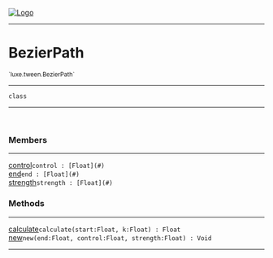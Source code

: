 
[![Logo](../../../images/logo.png)](../../../api/index.html)

---



<h1>BezierPath</h1>
<small>`luxe.tween.BezierPath`</small>



---

`class`

---

&nbsp;
&nbsp;



<h3>Members</h3> <hr/><span class="member apipage">
                <a name="control"><a class="lift" href="#control">control</a></a><code class="signature apipage">control : [Float](#)</code><br/></span>
            <span class="small_desc_flat"></span><span class="member apipage">
                <a name="end"><a class="lift" href="#end">end</a></a><code class="signature apipage">end : [Float](#)</code><br/></span>
            <span class="small_desc_flat"></span><span class="member apipage">
                <a name="strength"><a class="lift" href="#strength">strength</a></a><code class="signature apipage">strength : [Float](#)</code><br/></span>
            <span class="small_desc_flat"></span>





<h3>Methods</h3> <hr/><span class="method apipage">
            <a name="calculate"><a class="lift" href="#calculate">calculate</a></a><code class="signature apipage">calculate(start:Float<span></span>, k:Float<span></span>) : Float</code><br/><span class="small_desc_flat"></span>
        </span>
    <span class="method apipage">
            <a name="new"><a class="lift" href="#new">new</a></a><code class="signature apipage">new(end:Float<span></span>, control:Float<span></span>, strength:Float<span></span>) : Void</code><br/><span class="small_desc_flat"></span>
        </span>
    





---

&nbsp;
&nbsp;
&nbsp;
&nbsp;